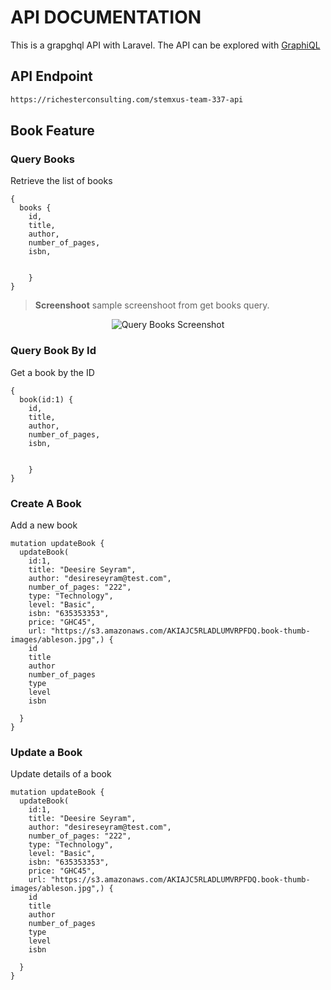 
# API DOCUMENTATION

This is a grapghql API with Laravel. The API can be explored with [GraphiQL](https://www.electronjs.org/apps/graphiql)

## API Endpoint 

```bash
https://richesterconsulting.com/stemxus-team-337-api
```

## Book Feature

### Query Books
Retrieve the list of books

```
{
  books {
    id,
    title,
    author,
    number_of_pages,
    isbn,
   
    
    }
}
```

> **Screenshoot** sample screenshoot from get books query.

<div style="text-align:center">
  <img src="https://i.imgur.com/Qn9somb.png" alt="Query Books Screenshot">
</div>


### Query Book By Id
Get a book by the ID

```
{
  book(id:1) {
    id,
    title,
    author,
    number_of_pages,
    isbn,
   
    
    }
}
```

### Create A Book
Add a new book

```
mutation updateBook {
  updateBook(
    id:1,
    title: "Deesire Seyram",
    author: "desireseyram@test.com", 
    number_of_pages: "222", 
    type: "Technology",
    level: "Basic",
    isbn: "635353353",
  	price: "GHC45",
  	url: "https://s3.amazonaws.com/AKIAJC5RLADLUMVRPFDQ.book-thumb-images/ableson.jpg",) {
    id
    title
    author
    number_of_pages
    type
    level
    isbn
    
  }
}
```

### Update a Book
Update details of a book

```
mutation updateBook {
  updateBook(
    id:1,
    title: "Deesire Seyram",
    author: "desireseyram@test.com", 
    number_of_pages: "222", 
    type: "Technology",
    level: "Basic",
    isbn: "635353353",
  	price: "GHC45",
  	url: "https://s3.amazonaws.com/AKIAJC5RLADLUMVRPFDQ.book-thumb-images/ableson.jpg",) {
    id
    title
    author
    number_of_pages
    type
    level
    isbn
    
  }
}
```
